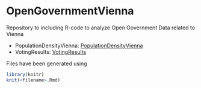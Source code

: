 # OpenGovernmentVienna

Repository to including R-code to analyze Open Government Data related to Vienna

- PopulationDensityVienna: [PopulationDensityVienna](PopulationDensityVienna/PopulationDensityVienna.md)
- VotingResults: [VotingResults](VotingResults/README.md)

Files have been generated using 
```r 
library(knitr)
knit(<filename>.Rmd)
```
